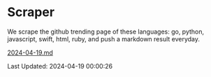 # Scraper

We scrape the github trending page of these languages: go, python, javascript, swift, html, ruby, and push a markdown result everyday.

[2024-04-19.md](https://github.com/henson/Scraper/blob/master/2024-04-19.md)

Last Updated: 2024-04-19 00:00:26